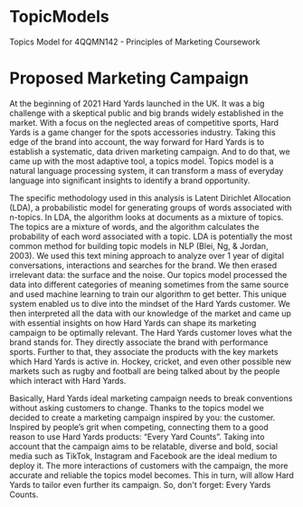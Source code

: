 # TopicModels
 Topics Model for 4QQMN142 - Principles of Marketing Coursework



# Proposed Marketing Campaign

At the beginning of 2021 Hard Yards launched in the UK. It was a big challenge with a skeptical public and big brands widely established in the market. With a focus on the neglected areas of competitive sports, Hard Yards is a game changer for the spots accessories industry. Taking this edge of the brand into account, the way forward for Hard Yards is to establish a systematic, data driven marketing campaign. And to do that, we came up with the most adaptive tool, a topics model. Topics model is a natural language processing system, it can transform a mass of everyday language into significant insights to identify a brand opportunity.

The specific methodology used in this analysis is Latent Dirichlet Allocation (LDA), a probabilistic model for generating groups of words associated with n-topics. In LDA, the algorithm looks at documents as a mixture of topics. The topics are a mixture of words, and the algorithm calculates the probability of each word associated with a topic. LDA is potentially the most common method for building topic models in NLP (Blei, Ng, & Jordan, 2003).
We used this text mining approach to analyze over 1 year of digital conversations, interactions and searches for the brand. We then erased irrelevant data: the surface and the noise. Our topics model processed the data into different categories of meaning sometimes from the same source and used machine learning to train our algorithm to get better. This unique system enabled us to dive into the mindset of the Hard Yards customer. We then interpreted all the data with our knowledge of the market and came up with essential insights on how Hard Yards can shape its marketing campaign to be optimally relevant.
The Hard Yards customer loves what the brand stands for. They directly associate the brand with performance sports. Further to that, they associate the products with the key markets which Hard Yards is active in. Hockey, cricket, and even other possible new markets such as rugby and football are being talked about by the people which interact with Hard Yards.

Basically, Hard Yards ideal marketing campaign needs to break conventions without asking customers to change. Thanks to the topics model we decided to create a marketing campaign inspired by you: the customer. Inspired by people’s grit when competing, connecting them to a good reason to use Hard Yards products: “Every Yard Counts”. Taking into account that the campaign aims to be relatable, diverse and bold, social media such as TikTok, Instagram and Facebook are the ideal medium to deploy it. The more interactions of customers with the campaign, the more accurate and reliable the topics model becomes. This in turn, will allow Hard Yards to tailor even further its campaign. So, don't forget: Every Yards Counts.
